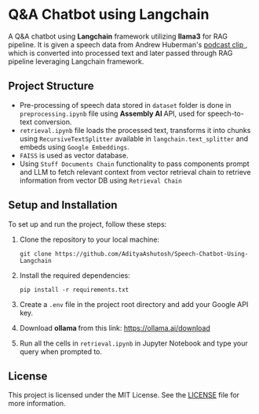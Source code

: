 # Q&A Chatbot using Langchain

A Q&A chatbot using <b>Langchain</b> framework utilizing <b>llama3</b> for RAG pipeline. It is given a speech data from Andrew Huberman's <a href="https://www.youtube.com/watch?v=WDv4AWk0J3U"> podcast clip </a>, which is converted into processed text and later passed through RAG pipeline leveraging Langchain framework. 

## Project Structure

- Pre-processing of speech data stored in `dataset` folder is done in `preprocessing.ipynb` file using <b> Assembly AI </b> API, used for speech-to-text conversion.
- `retrieval.ipynb` file loads the processed text, transforms it into chunks using `RecursiveTextSplitter` available in `langchain.text_splitter` and embeds using `Google Embeddings`.
- `FAISS` is used as vector database.
- Using `Stuff Documents Chain` functionality to pass components prompt and LLM to fetch relevant context from vector retrieval chain to retrieve information from vector DB using `Retrieval Chain`

## Setup and Installation

To set up and run the project, follow these steps:

1. Clone the repository to your local machine:

   ```
   git clone https://github.com/AdityaAshutosh/Speech-Chatbot-Using-Langchain
   ```

2. Install the required dependencies:

   ```
   pip install -r requirements.txt
   ```

3. Create a `.env` file in the project root directory and add your Google API key.
   
4. Download <b>ollama </b> from this link: <a href="https://ollama.ai/download"> https://ollama.ai/download </a>   

5. Run all the cells in `retrieval.ipynb` in Jupyter Notebook and type your query when prompted to.

## License

This project is licensed under the MIT License. See the [LICENSE](LICENSE) file for more information.
